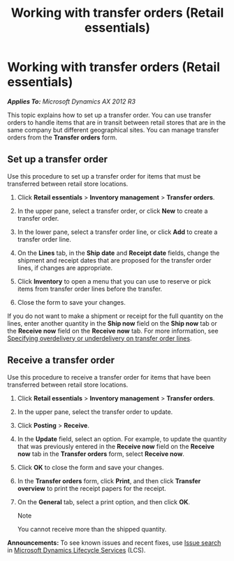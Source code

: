 ﻿---
title: Working with transfer orders (Retail essentials)
TOCTitle: Working with transfer orders (Retail essentials)
ms:assetid: c94a1435-a9ec-4703-a38c-4f509bd5e09b
ms:mtpsurl: https://technet.microsoft.com/en-us/library/Dn859568(v=AX.60)
ms:contentKeyID: 63820142
ms.date: 12/17/2014
mtps_version: v=AX.60
---

# Working with transfer orders (Retail essentials) 


_**Applies To:** Microsoft Dynamics AX 2012 R3_

This topic explains how to set up a transfer order. You can use transfer orders to handle items that are in transit between retail stores that are in the same company but different geographical sites. You can manage transfer orders from the **Transfer orders** form.

## Set up a transfer order

Use this procedure to set up a transfer order for items that must be transferred between retail store locations.

1.  Click **Retail essentials** \> **Inventory management** \> **Transfer orders**.

2.  In the upper pane, select a transfer order, or click **New** to create a transfer order.

3.  In the lower pane, select a transfer order line, or click **Add** to create a transfer order line.

4.  On the **Lines** tab, in the **Ship date** and **Receipt date** fields, change the shipment and receipt dates that are proposed for the transfer order lines, if changes are appropriate.

5.  Click **Inventory** to open a menu that you can use to reserve or pick items from transfer order lines before the transfer.

6.  Close the form to save your changes.

If you do not want to make a shipment or receipt for the full quantity on the lines, enter another quantity in the **Ship now** field on the **Ship now** tab or the **Receive now** field on the **Receive now** tab. For more information, see [Specifying overdelivery or underdelivery on transfer order lines](specifying-overdelivery-or-underdelivery-on-transfer-order-lines.md).

## Receive a transfer order

Use this procedure to receive a transfer order for items that have been transferred between retail store locations.

1.  Click **Retail essentials** \> **Inventory management** \> **Transfer orders**.

2.  In the upper pane, select the transfer order to update.

3.  Click **Posting** \> **Receive**.

4.  In the **Update** field, select an option. For example, to update the quantity that was previously entered in the **Receive now** field on the **Receive now** tab in the **Transfer orders** form, select **Receive now**.

5.  Click **OK** to close the form and save your changes.

6.  In the **Transfer orders** form, click **Print**, and then click **Transfer overview** to print the receipt papers for the receipt.

7.  On the **General** tab, select a print option, and then click **OK**.
    

    > [!NOTE]
    > <P>You cannot receive more than the shipped quantity.</P>


  
**Announcements:** To see known issues and recent fixes, use [Issue search](http://go.microsoft.com/fwlink/?linkid=389258) in [Microsoft Dynamics Lifecycle Services](http://go.microsoft.com/fwlink/?linkid=306505) (LCS).

